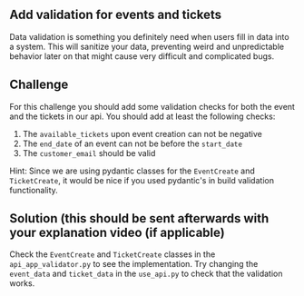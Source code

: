## Add validation for events and tickets

Data validation is something you definitely need when users fill in data into a system. This will sanitize your data,
preventing weird and unpredictable behavior later on that might cause very difficult and complicated bugs.


## Challenge

For this challenge you should add some validation checks for both the event and the tickets in our api. You should add 
at least the following checks:
1. The `available_tickets` upon event creation can not be negative
2. The `end_date` of an event can not be before the `start_date`
3. The `customer_email` should be valid

Hint: Since we are using pydantic classes for the `EventCreate` and `TicketCreate`, it would be nice if you used 
pydantic's in build validation functionality.


## Solution (this should be sent afterwards with your explanation video (if applicable)

Check the `EventCreate` and `TicketCreate` classes in the `api_app_validator.py` to see the implementation.
Try changing the `event_data` and `ticket_data` in the `use_api.py` to check that the validation works.











